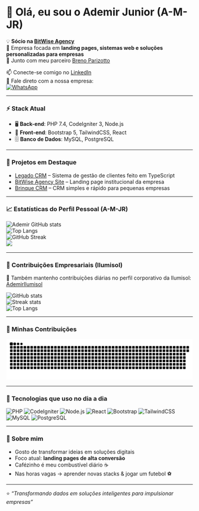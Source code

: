 # 👋 Olá, eu sou o Ademir Junior (A-M-JR)

💡 **Sócio na [BitWise Agency](https://bitwiseagency.com.br/)**  
🚀 Empresa focada em **landing pages, sistemas web e soluções personalizadas para empresas**  
🤝 Junto com meu parceiro [Breno Parizotto](https://github.com/BrenoParizotto)  

📫 Conecte-se comigo no [LinkedIn](https://www.linkedin.com/in/ademir-maiante-junior-860b791a8/)  
💬 Fale direto com a nossa empresa:  
[![WhatsApp](https://img.shields.io/badge/WhatsApp-25D366?style=for-the-badge&logo=whatsapp&logoColor=white)](https://wa.me/55459983588478)

---

### ⚡ Stack Atual
- 🖥️ **Back-end**: PHP 7.4, CodeIgniter 3, Node.js  
- 🎨 **Front-end**: Bootstrap 5, TailwindCSS, React  
- 🗄️ **Banco de Dados**: MySQL, PostgreSQL  

---

### 🚀 Projetos em Destaque
- [Legado CRM](https://github.com/A-M-JR/legado-CRM) – Sistema de gestão de clientes feito em TypeScript  
- [BitWise Agency Site](https://github.com/A-M-JR/BitWise-Site) – Landing page institucional da empresa  
- [Brinque CRM](https://github.com/A-M-JR/brinque-crm) – CRM simples e rápido para pequenas empresas  

---

### 📈 Estatísticas do Perfil Pessoal (A-M-JR)
![Ademir GitHub stats](https://github-readme-stats.vercel.app/api?username=A-M-JR&show_icons=true&theme=radical)  
![Top Langs](https://github-readme-stats.vercel.app/api/top-langs/?username=A-M-JR&layout=compact&theme=radical)  
![GitHub Streak](https://streak-stats.demolab.com/?user=A-M-JR&theme=radical)  
![](https://github-profile-summary-cards.vercel.app/api/cards/profile-details?username=A-M-JR&theme=radical)

---

### 🏢 Contribuições Empresariais (Ilumisol)
📌 Também mantenho contribuições diárias no perfil corporativo da Ilumisol: [AdemirIlumisol](https://github.com/AdemirIlumisol)  

![GitHub stats](https://github-readme-stats.vercel.app/api?username=AdemirIlumisol&show_icons=true&theme=tokyonight)  
![Streak stats](https://streak-stats.demolab.com?user=AdemirIlumisol&theme=tokyonight)  
![Top Langs](https://github-readme-stats.vercel.app/api/top-langs/?username=AdemirIlumisol&layout=compact&theme=tokyonight)

---

### 🐍 Minhas Contribuições
![Snake animation](https://raw.githubusercontent.com/A-M-JR/A-M-JR/output/github-contribution-grid-snake.svg)

---

### 🚀 Tecnologias que uso no dia a dia
![PHP](https://img.shields.io/badge/-PHP-777BB4?style=for-the-badge&logo=php&logoColor=white)
![CodeIgniter](https://img.shields.io/badge/-CodeIgniter-EF4223?style=for-the-badge&logo=codeigniter&logoColor=white)
![Node.js](https://img.shields.io/badge/-Node.js-43853d?style=for-the-badge&logo=node.js&logoColor=white)
![React](https://img.shields.io/badge/-React-20232A?style=for-the-badge&logo=react&logoColor=61DAFB)
![Bootstrap](https://img.shields.io/badge/-Bootstrap-563D7C?style=for-the-badge&logo=bootstrap&logoColor=white)
![TailwindCSS](https://img.shields.io/badge/-TailwindCSS-06B6D4?style=for-the-badge&logo=tailwindcss&logoColor=white)
![MySQL](https://img.shields.io/badge/-MySQL-4479A1?style=for-the-badge&logo=mysql&logoColor=white)
![PostgreSQL](https://img.shields.io/badge/-PostgreSQL-336791?style=for-the-badge&logo=postgresql&logoColor=white)

---

### 🎯 Sobre mim
- Gosto de transformar ideias em soluções digitais  
- Foco atual: **landing pages de alta conversão**  
- Cafézinho é meu combustível diário ☕  
- Nas horas vagas → aprender novas stacks & jogar um futebol ⚽  

---
⭐ *“Transformando dados em soluções inteligentes para impulsionar empresas”*
